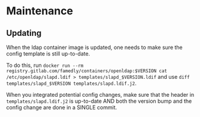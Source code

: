 # Maintenance

## Updating

When the ldap container image is updated, one needs to make
sure the config template is still up-to-date.

To do this, run `docker run --rm registry.gitlab.com/famedly/containers/openldap:$VERSION cat /etc/openldap/slapd.ldif > templates/slapd_$VERSION.ldif`
and use `diff templates/slapd_$VERSION templates/slapd.ldif.j2`.

When you integrated potential config changes, make sure that the
header in `templates/slapd.ldif.j2` is up-to-date AND both the
version bump and the config change are done in a SINGLE commit.

